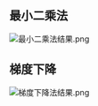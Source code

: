 ## 最小二乘法
![最小二乘法结果.png](https://i.loli.net/2020/05/01/YWLaKy2qhTcUAIP.png)  
## 梯度下降
![梯度下降法结果.png](https://i.loli.net/2020/05/01/9dxH6JsXyYowh8G.png)